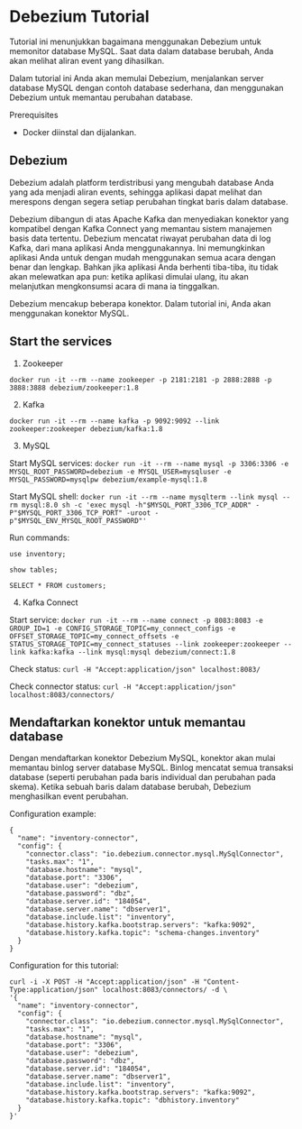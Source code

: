 # Debezium Tutorial

Tutorial ini menunjukkan bagaimana menggunakan Debezium untuk memonitor database MySQL. Saat data dalam database berubah, Anda akan melihat aliran event yang dihasilkan.

Dalam tutorial ini Anda akan memulai Debezium, menjalankan server database MySQL dengan contoh database sederhana, dan menggunakan Debezium untuk memantau perubahan database.

Prerequisites
- Docker diinstal dan dijalankan.


## Debezium

Debezium adalah platform terdistribusi yang mengubah database Anda yang ada menjadi aliran events, sehingga aplikasi dapat melihat dan merespons dengan segera setiap perubahan tingkat baris dalam database.

Debezium dibangun di atas Apache Kafka dan menyediakan konektor yang kompatibel dengan Kafka Connect yang memantau sistem manajemen basis data tertentu. Debezium mencatat riwayat perubahan data di log Kafka, dari mana aplikasi Anda menggunakannya. Ini memungkinkan aplikasi Anda untuk dengan mudah menggunakan semua acara dengan benar dan lengkap. Bahkan jika aplikasi Anda berhenti tiba-tiba, itu tidak akan melewatkan apa pun: ketika aplikasi dimulai ulang, itu akan melanjutkan mengkonsumsi acara di mana ia tinggalkan.

Debezium mencakup beberapa konektor. Dalam tutorial ini, Anda akan menggunakan konektor MySQL.


## Start the services

1. Zookeeper

`docker run -it --rm --name zookeeper -p 2181:2181 -p 2888:2888 -p 3888:3888 debezium/zookeeper:1.8`

2. Kafka

`docker run -it --rm --name kafka -p 9092:9092 --link zookeeper:zookeeper debezium/kafka:1.8`

3. MySQL

Start MySQL services:
`docker run -it --rm --name mysql -p 3306:3306 -e MYSQL_ROOT_PASSWORD=debezium -e MYSQL_USER=mysqluser -e MYSQL_PASSWORD=mysqlpw debezium/example-mysql:1.8`

Start MySQL shell:
`docker run -it --rm --name mysqlterm --link mysql --rm mysql:8.0 sh -c 'exec mysql -h"$MYSQL_PORT_3306_TCP_ADDR" -P"$MYSQL_PORT_3306_TCP_PORT" -uroot -p"$MYSQL_ENV_MYSQL_ROOT_PASSWORD"'`

Run commands:
```
use inventory;

show tables;

SELECT * FROM customers;
```

4. Kafka Connect

Start service:
`docker run -it --rm --name connect -p 8083:8083 -e GROUP_ID=1 -e CONFIG_STORAGE_TOPIC=my_connect_configs -e OFFSET_STORAGE_TOPIC=my_connect_offsets -e STATUS_STORAGE_TOPIC=my_connect_statuses --link zookeeper:zookeeper --link kafka:kafka --link mysql:mysql debezium/connect:1.8`

Check status:
`curl -H "Accept:application/json" localhost:8083/`

Check connector status:
`curl -H "Accept:application/json" localhost:8083/connectors/`


## Mendaftarkan konektor untuk memantau database 

Dengan mendaftarkan konektor Debezium MySQL, konektor akan mulai memantau binlog server database MySQL. Binlog mencatat semua transaksi database (seperti perubahan pada baris individual dan perubahan pada skema). Ketika sebuah baris dalam database berubah, Debezium menghasilkan event perubahan.

Configuration example:
```
{
  "name": "inventory-connector",  
  "config": {  
    "connector.class": "io.debezium.connector.mysql.MySqlConnector",
    "tasks.max": "1",  
    "database.hostname": "mysql",  
    "database.port": "3306",
    "database.user": "debezium",
    "database.password": "dbz",
    "database.server.id": "184054",  
    "database.server.name": "dbserver1",  
    "database.include.list": "inventory",  
    "database.history.kafka.bootstrap.servers": "kafka:9092",  
    "database.history.kafka.topic": "schema-changes.inventory"  
  }
}
```

Configuration for this tutorial:
```
curl -i -X POST -H "Accept:application/json" -H "Content-Type:application/json" localhost:8083/connectors/ -d \
'{
  "name": "inventory-connector",
  "config": {
    "connector.class": "io.debezium.connector.mysql.MySqlConnector",
    "tasks.max": "1",
    "database.hostname": "mysql",
    "database.port": "3306",
    "database.user": "debezium",
    "database.password": "dbz",
    "database.server.id": "184054",
    "database.server.name": "dbserver1",
    "database.include.list": "inventory",
    "database.history.kafka.bootstrap.servers": "kafka:9092",
    "database.history.kafka.topic": "dbhistory.inventory"
  }
}'
```

